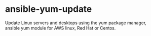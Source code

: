 # ansible-yum-update
Update Linux servers and desktops using the yum package manager, ansible yum module for AWS linux, Red Hat or Centos.
